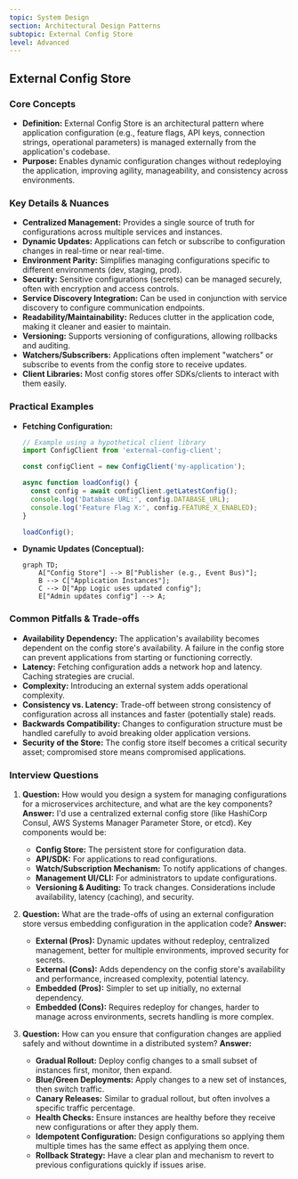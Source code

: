 ```yaml
---
topic: System Design
section: Architectural Design Patterns
subtopic: External Config Store
level: Advanced
---
```


## External Config Store
### Core Concepts

*   **Definition:** External Config Store is an architectural pattern where application configuration (e.g., feature flags, API keys, connection strings, operational parameters) is managed externally from the application's codebase.
*   **Purpose:** Enables dynamic configuration changes without redeploying the application, improving agility, manageability, and consistency across environments.

### Key Details & Nuances

*   **Centralized Management:** Provides a single source of truth for configurations across multiple services and instances.
*   **Dynamic Updates:** Applications can fetch or subscribe to configuration changes in real-time or near real-time.
*   **Environment Parity:** Simplifies managing configurations specific to different environments (dev, staging, prod).
*   **Security:** Sensitive configurations (secrets) can be managed securely, often with encryption and access controls.
*   **Service Discovery Integration:** Can be used in conjunction with service discovery to configure communication endpoints.
*   **Readability/Maintainability:** Reduces clutter in the application code, making it cleaner and easier to maintain.
*   **Versioning:** Supports versioning of configurations, allowing rollbacks and auditing.
*   **Watchers/Subscribers:** Applications often implement "watchers" or subscribe to events from the config store to receive updates.
*   **Client Libraries:** Most config stores offer SDKs/clients to interact with them easily.

### Practical Examples

*   **Fetching Configuration:**
    ```typescript
    // Example using a hypothetical client library
    import ConfigClient from 'external-config-client';

    const configClient = new ConfigClient('my-application');

    async function loadConfig() {
      const config = await configClient.getLatestConfig();
      console.log('Database URL:', config.DATABASE_URL);
      console.log('Feature Flag X:', config.FEATURE_X_ENABLED);
    }

    loadConfig();
    ```
*   **Dynamic Updates (Conceptual):**
    ```mermaid
    graph TD;
        A["Config Store"] --> B["Publisher (e.g., Event Bus)"];
        B --> C["Application Instances"];
        C --> D["App Logic uses updated config"];
        E["Admin updates config"] --> A;
    ```

### Common Pitfalls & Trade-offs

*   **Availability Dependency:** The application's availability becomes dependent on the config store's availability. A failure in the config store can prevent applications from starting or functioning correctly.
*   **Latency:** Fetching configuration adds a network hop and latency. Caching strategies are crucial.
*   **Complexity:** Introducing an external system adds operational complexity.
*   **Consistency vs. Latency:** Trade-off between strong consistency of configuration across all instances and faster (potentially stale) reads.
*   **Backwards Compatibility:** Changes to configuration structure must be handled carefully to avoid breaking older application versions.
*   **Security of the Store:** The config store itself becomes a critical security asset; compromised store means compromised applications.

### Interview Questions

1.  **Question:** How would you design a system for managing configurations for a microservices architecture, and what are the key components?
    **Answer:** I'd use a centralized external config store (like HashiCorp Consul, AWS Systems Manager Parameter Store, or etcd). Key components would be:
    *   **Config Store:** The persistent store for configuration data.
    *   **API/SDK:** For applications to read configurations.
    *   **Watch/Subscription Mechanism:** To notify applications of changes.
    *   **Management UI/CLI:** For administrators to update configurations.
    *   **Versioning & Auditing:** To track changes.
    Considerations include availability, latency (caching), and security.

2.  **Question:** What are the trade-offs of using an external configuration store versus embedding configuration in the application code?
    **Answer:**
    *   **External (Pros):** Dynamic updates without redeploy, centralized management, better for multiple environments, improved security for secrets.
    *   **External (Cons):** Adds dependency on the config store's availability and performance, increased complexity, potential latency.
    *   **Embedded (Pros):** Simpler to set up initially, no external dependency.
    *   **Embedded (Cons):** Requires redeploy for changes, harder to manage across environments, secrets handling is more complex.

3.  **Question:** How can you ensure that configuration changes are applied safely and without downtime in a distributed system?
    **Answer:**
    *   **Gradual Rollout:** Deploy config changes to a small subset of instances first, monitor, then expand.
    *   **Blue/Green Deployments:** Apply changes to a new set of instances, then switch traffic.
    *   **Canary Releases:** Similar to gradual rollout, but often involves a specific traffic percentage.
    *   **Health Checks:** Ensure instances are healthy before they receive new configurations or after they apply them.
    *   **Idempotent Configuration:** Design configurations so applying them multiple times has the same effect as applying them once.
    *   **Rollback Strategy:** Have a clear plan and mechanism to revert to previous configurations quickly if issues arise.